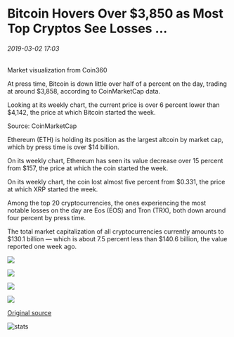 # Bitcoin Hovers Over $3,850 as Most Top Cryptos See Losses ...

###### 2019-03-02 17:03

Market visualization from Coin360

At press time, Bitcoin is down little over half of a percent on the day, trading at around $3,858, according to CoinMarketCap data.

Looking at its weekly chart, the current price is over 6 percent lower than $4,142, the price at which Bitcoin started the week.

Source: CoinMarketCap

Ethereum (ETH) is holding its position as the largest altcoin by market cap, which by press time is over $14 billion.

On its weekly chart, Ethereum has seen its value decrease over 15 percent from $157, the price at which the coin started the week.

On its weekly chart, the coin lost almost five percent from $0.331, the price at which XRP started the week.

Among the top 20 cryptocurrencies, the ones experiencing the most notable losses on the day are Eos (EOS) and Tron (TRX), both down around four percent by press time.

The total market capitalization of all cryptocurrencies currently amounts to $130.1 billion — which is about 7.5 percent less than $140.6 billion, the value reported one week ago.

![](https://s3.cointelegraph.com/storage/uploads/view/39063b59791adfa45c10afc89fedc9a3.png)

![](https://s3.cointelegraph.com/storage/uploads/view/8cc60172e63ae64986d855c70827a45c.png)

![](https://s3.cointelegraph.com/storage/uploads/view/eb2123539430fbecd21b620dae111fd8.png)

![](https://s3.cointelegraph.com/storage/uploads/view/1ad7e0b3ccdb0d1ea64f9a0104b449a9.png)

[Original source](https://cointelegraph.com/news/bitcoin-hovers-over-3-850-as-most-top-cryptos-see-losses)

![stats](https://c.statcounter.com/11760860/0/a89fa40b/1/ "stats")